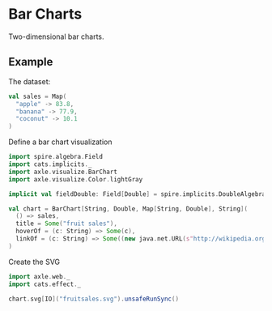 # Bar Charts

Two-dimensional bar charts.

## Example

The dataset:

```scala mdoc
val sales = Map(
  "apple" -> 83.8,
  "banana" -> 77.9,
  "coconut" -> 10.1
)
```

Define a bar chart visualization

```scala mdoc:silent
import spire.algebra.Field
import cats.implicits._
import axle.visualize.BarChart
import axle.visualize.Color.lightGray
```

```scala mdoc
implicit val fieldDouble: Field[Double] = spire.implicits.DoubleAlgebra

val chart = BarChart[String, Double, Map[String, Double], String](
  () => sales,
  title = Some("fruit sales"),
  hoverOf = (c: String) => Some(c),
  linkOf = (c: String) => Some((new java.net.URL(s"http://wikipedia.org/wiki/$c"), lightGray))
)
```

Create the SVG

```scala mdoc:silent
import axle.web._
import cats.effect._
```

```scala mdoc
chart.svg[IO]("fruitsales.svg").unsafeRunSync()
```

<object data="/tutorial/images/fruitsales.svg" type="image/svg+xml" alt="fruit sales"/>
